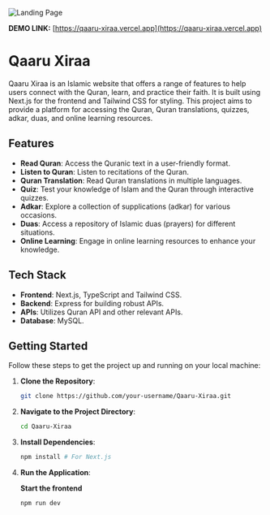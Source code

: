 ![Landing Page](/public/Quran.png)

**DEMO LINK:** [https://qaaru-xiraa.vercel.app](https://qaaru-xiraa.vercel.app)

# Qaaru Xiraa

Qaaru Xiraa is an  Islamic website that offers a range of features to help users connect with the Quran, learn, and practice their faith. It is built using Next.js for the frontend and Tailwind CSS for styling. This project aims to provide a platform for accessing the Quran, Quran translations, quizzes, adkar, duas, and online learning resources.

## Features

- **Read Quran**: Access the Quranic text in a user-friendly format.
- **Listen to Quran**: Listen to recitations of the Quran.
- **Quran Translation**: Read Quran translations in multiple languages.
- **Quiz**: Test your knowledge of Islam and the Quran through interactive quizzes.
- **Adkar**: Explore a collection of supplications (adkar) for various occasions.
- **Duas**: Access a repository of Islamic duas (prayers) for different situations.
- **Online Learning**: Engage in online learning resources to enhance your knowledge.

## Tech Stack

- **Frontend**: Next.js, TypeScript and Tailwind CSS.
- **Backend**: Express for building robust APIs.
- **APIs**: Utilizes Quran API and other relevant APIs.
- **Database**: MySQL.


## Getting Started

Follow these steps to get the project up and running on your local machine:

1. **Clone the Repository**: 

   ```bash
   git clone https://github.com/your-username/Qaaru-Xiraa.git

2. **Navigate to the Project Directory**: 

   ```bash
   cd Qaaru-Xiraa


3. **Install Dependencies**: 

   ```bash
   npm install # For Next.js


4. **Run the Application**: 

   **Start the frontend**

   ```bash
   npm run dev
   ```
   
   

